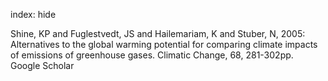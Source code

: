 index: hide

<div class="Citation">

  <div class="Citation-body">
    <div class="Citation-text">Shine, KP and Fuglestvedt, JS and Hailemariam, K and Stuber, N, 2005: Alternatives to the global warming potential for comparing climate impacts of emissions of greenhouse gases. <span class="Article-journal">Climatic Change, </span><span class="Article-volume">68, </span>281-302pp.</div>
    <div class="Citation-links">
      <div class="CitationLink" data-href="https://scholar.google.com/scholar?q=Alternatives+to+the+global+warming+potential+for+comparing+climate+impacts+of+emissions+of+greenhouse+gases">
        <div class="CitationLink-icon CitationLink-Scholar"></div>
        <div class="CitationLink-text">Google Scholar</div>
      </div>
    </div>
  </div>
</div>


<div class="Citation-copy">

</div>